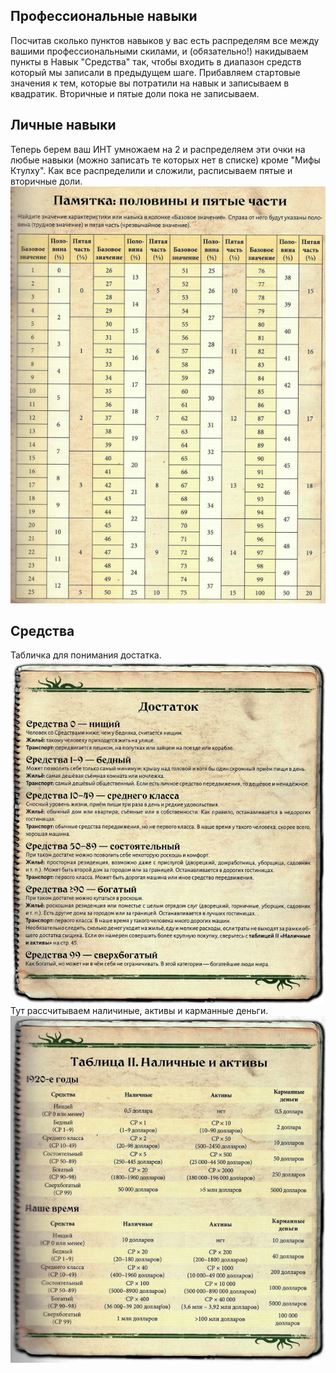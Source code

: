 ## Профессиональные навыки
Посчитав сколько пунктов навыков у вас есть распределям все между вашими профессиональными
скилами, и (обязательно!) накидываем пункты в Навык "Средства" так, чтобы входить в 
диапазон средств который мы записали в предыдущем шаге. Прибавляем стартовые значения к тем, которые
вы потратили на навык и записываем в квадратик. Вторичные и пятые доли пока не записываем.
## Личные навыки
Теперь берем ваш ИНТ умножаем на 2 и распределяем эти очки на любые навыки (можно записать те которых
нет в списке) кроме "Мифы Ктулху". Как все распределили и сложили, расписываем пятые и вторичные доли.
![Доли](../files/Shares.png)
## Средства
Табличка для понимания достатка.
![Доли](../files/Sufficiency.png)
Тут рассчитываем наличиные, активы и карманные деньги.
![Доли](../files/Money.png)
